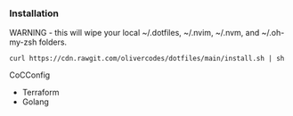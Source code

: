 ### Installation

WARNING - this will wipe your local ~/.dotfiles, ~/.nvim, ~/.nvm, and ~/.oh-my-zsh folders.

`
curl https://cdn.rawgit.com/olivercodes/dotfiles/main/install.sh | sh
`

CoCConfig
- Terraform
- Golang
